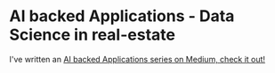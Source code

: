 # AI backed Applications - Data Science in real-estate

 I've written an <a href="https://medium.com/@ngakrelidz/ai-backed-applications-data-science-in-real-estate-part-1-generative-ai-534257b96eb0"> AI backed Applications series on Medium, check it out! <a>
